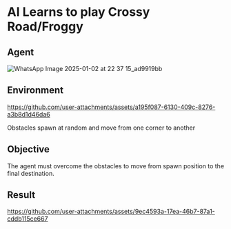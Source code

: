 # AI Learns to play Crossy Road/Froggy

## Agent 
![WhatsApp Image 2025-01-02 at 22 37 15_ad9919bb](https://github.com/user-attachments/assets/4927c757-ae02-45b9-9bd7-af02cc73b692)


## Environment 

https://github.com/user-attachments/assets/a195f087-6130-409c-8276-a3b8d1d46da6

Obstacles spawn at random and move from one corner to another 

## Objective 
The agent must overcome the obstacles to move from spawn position to the final destination.

## Result 
https://github.com/user-attachments/assets/9ec4593a-17ea-46b7-87a1-cddb115ce667
